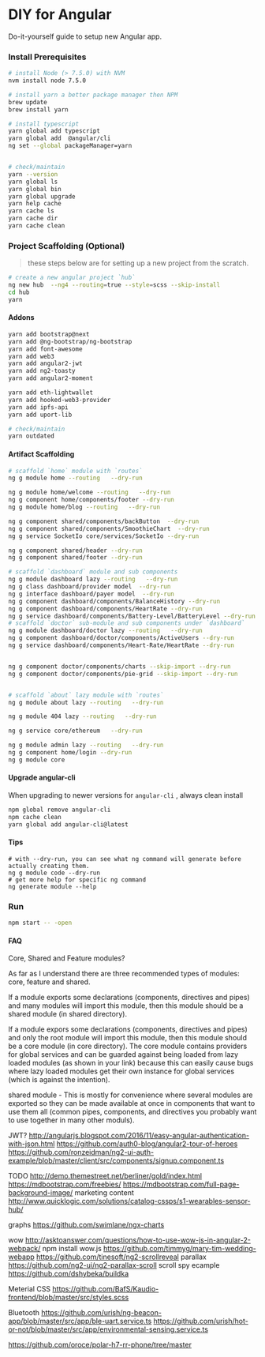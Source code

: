 DIY for Angular
===============
Do-it-yourself guide to setup new Angular app.

### Install Prerequisites
```bash
# install Node (> 7.5.0) with NVM
nvm install node 7.5.0

# install yarn a better package manager then NPM
brew update
brew install yarn

# install typescript
yarn global add typescript
yarn global add  @angular/cli
ng set --global packageManager=yarn


# check/maintain 
yarn --version
yarn global ls
yarn global bin
yarn global upgrade
yarn help cache
yarn cache ls
yarn cache dir
yarn cache clean
```

### Project Scaffolding (Optional)
> these steps below are for setting up a new project from the scratch.
```bash
# create a new angular project `hub`
ng new hub  --ng4 --routing=true --style=scss --skip-install
cd hub
yarn
```

#### Addons
```bash
yarn add bootstrap@next
yarn add @ng-bootstrap/ng-bootstrap
yarn add font-awesome
yarn add web3
yarn add angular2-jwt
yarn add ng2-toasty
yarn add angular2-moment

yarn add eth-lightwallet
yarn add hooked-web3-provider
yarn add ipfs-api
yarn add uport-lib

# check/maintain
yarn outdated
```

#### Artifact Scaffolding
```bash
# scaffold `home` module with `routes`
ng g module home --routing   --dry-run

ng g module home/welcome --routing   --dry-run
ng g component home/components/footer --dry-run
ng g module home/blog --routing   --dry-run

ng g component shared/components/backButton  --dry-run
ng g component shared/components/SmoothieChart  --dry-run
ng g service SocketIo core/services/SocketIo --dry-run  

ng g component shared/header --dry-run
ng g component shared/footer --dry-run

# scaffold `dashboard` module and sub components
ng g module dashboard lazy --routing   --dry-run
ng g class dashboard/provider model  --dry-run
ng g interface dashboard/payer model  --dry-run
ng g component dashboard/components/BalanceHistory --dry-run
ng g component dashboard/components/HeartRate --dry-run
ng g service dashboard/components/Battery-Level/BatteryLevel --dry-run
# scaffold `doctor` sub-module and sub components under `dashboard`
ng g module dashboard/doctor lazy --routing   --dry-run
ng g component dashboard/doctor/components/ActiveUsers --dry-run
ng g service dashboard/components/Heart-Rate/HeartRate --dry-run


ng g component doctor/components/charts --skip-import --dry-run
ng g component doctor/components/pie-grid --skip-import --dry-run


# scaffold `about` lazy module with `routes`
ng g module about lazy --routing   --dry-run

ng g module 404 lazy --routing   --dry-run

ng g service core/ethereum   --dry-run

ng g module admin lazy --routing   --dry-run
ng g component home/login --dry-run
ng g module core
```


#### Upgrade angular-cli
When upgrading to newer versions for `angular-cli` , always clean install
```bash
npm global remove angular-cli
npm cache clean
yarn global add angular-cli@latest
```

#### Tips
```
# with --dry-run, you can see what ng command will generate before actually creating them.
ng g module code --dry-run
# get more help for specific ng command
ng generate module --help
```

### Run
```bash
npm start -- -open
```

#### FAQ
Core, Shared and Feature modules?

As far as I understand there are three recommended types of modules: core, feature and shared.

If a module exports some declarations (components, directives and pipes) and many modules will import this module, then this module should be a shared module (in shared directory).

If a module expors some declarations (components, directives and pipes) and only the root module will import this module, then this module should be a core module (in core directory).
The core module contains providers for global services and can be guarded against being loaded from lazy loaded modules (as shown in your link) because this can easily cause bugs where lazy loaded modules get their own instance for global services (which is against the intention).


shared module - This is mostly for convenience where several modules are exported so they can be made available at once in components that want to use them all (common pipes, components, and directives you probably want to use together in many other moduls).

JWT?
http://angularjs.blogspot.com/2016/11/easy-angular-authentication-with-json.html
https://github.com/auth0-blog/angular2-tour-of-heroes
https://github.com/ronzeidman/ng2-ui-auth-example/blob/master/client/src/components/signup.component.ts

TODO
http://demo.themestreet.net/berliner/gold/index.html
https://mdbootstrap.com/freebies/
https://mdbootstrap.com/full-page-background-image/
marketing content 
http://www.quicklogic.com/solutions/catalog-cssps/s1-wearables-sensor-hub/

graphs
https://github.com/swimlane/ngx-charts

wow 
http://asktoanswer.com/questions/how-to-use-wow-js-in-angular-2-webpack/
 npm install wow.js
 https://github.com/timmyg/mary-tim-wedding-webapp
 https://github.com/tinesoft/ng2-scrollreveal
 parallax
 https://github.com/ng2-ui/ng2-parallax-scroll
scroll spy ecample https://github.com/dshybeka/buildka

Meterial CSS
https://github.com/BafS/Kaudio-frontend/blob/master/src/styles.scss

Bluetooth
https://github.com/urish/ng-beacon-app/blob/master/src/app/ble-uart.service.ts
https://github.com/urish/hot-or-not/blob/master/src/app/environmental-sensing.service.ts

https://github.com/oroce/polar-h7-rr-phone/tree/master
